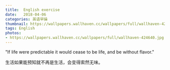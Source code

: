 ```yaml
---
title:  English exercise
date:   2018-04-06
categories: 英语早操
thumbnail: https://wallpapers.wallhaven.cc/wallpapers/full/wallhaven-424640.jpg
tags: English
photos:
- https://wallpapers.wallhaven.cc/wallpapers/full/wallhaven-424640.jpg
---
```


"If life were predictable it would cease to be life, and be without flavor."
<p>生活如果能预知就不再是生活，会变得索然无味。</p>
